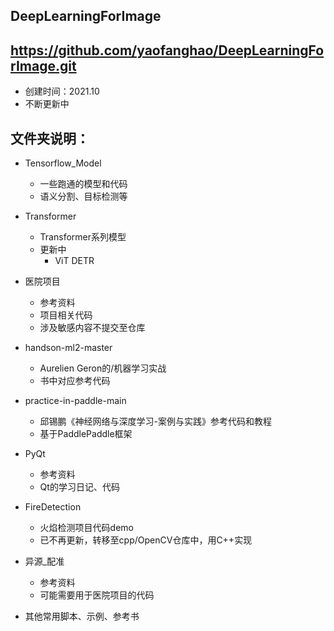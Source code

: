 ## DeepLearningForImage
## https://github.com/yaofanghao/DeepLearningForImage.git
* 创建时间：2021.10
* 不断更新中

## 文件夹说明：
* Tensorflow_Model
  * 一些跑通的模型和代码
  * 语义分割、目标检测等

* Transformer
  * Transformer系列模型
  * 更新中 
    * ViT DETR 

* 医院项目
  * 参考资料
  * 项目相关代码
  * 涉及敏感内容不提交至仓库

* handson-ml2-master
  * Aurelien Geron的/机器学习实战
  * 书中对应参考代码

* practice-in-paddle-main
  * 邱锡鹏《神经网络与深度学习-案例与实践》参考代码和教程
  * 基于PaddlePaddle框架

* PyQt
  * 参考资料
  * Qt的学习日记、代码
  
* FireDetection
  * 火焰检测项目代码demo 
  * 已不再更新，转移至cpp/OpenCV仓库中，用C++实现
  
* 异源_配准
  * 参考资料
  * 可能需要用于医院项目的代码
  
* 其他常用脚本、示例、参考书